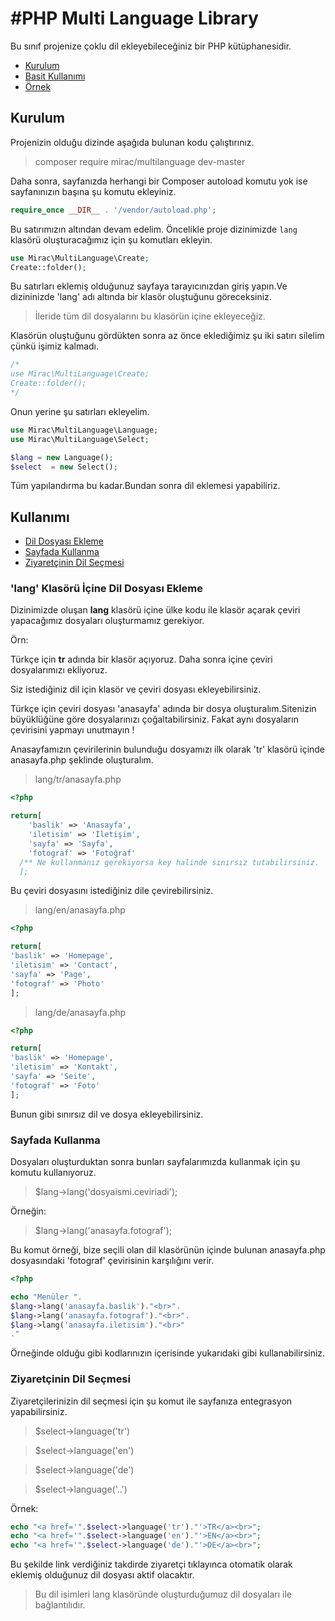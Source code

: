 #PHP Multi Language Library
========

Bu sınıf projenize çoklu dil ekleyebileceğiniz bir PHP kütüphanesidir.

- [Kurulum](#kurulum)
- [Basit Kullanımı](#kullanımı)
- [Örnek](#ornek)


<a href="#kurulum"></a>
## Kurulum

Projenizin olduğu dizinde aşağıda bulunan kodu çalıştırınız.

> composer require mirac/multilanguage dev-master


Daha sonra, sayfanızda herhangi bir Composer autoload komutu yok ise sayfanınızın başına şu komutu ekleyiniz.

```php
require_once __DIR__ . '/vendor/autoload.php';
```
Bu satırımızın altından devam edelim. Öncelikle proje dizinimizde ```lang``` klasörü oluşturacağımız için şu komutları ekleyin.
```php
use Mirac\MultiLanguage\Create;
Create::folder();
```
Bu satırları eklemiş olduğunuz sayfaya tarayıcınızdan giriş yapın.Ve dizininizde 'lang' adı altında bir klasör oluştuğunu göreceksiniz.

> İleride tüm dil dosyalarını bu klasörün içine ekleyeceğiz.

Klasörün oluştuğunu gördükten sonra az önce eklediğimiz şu iki satırı silelim çünkü işimiz kalmadı.

```php
/*
use Mirac\MultiLanguage\Create;
Create::folder();
*/
```

Onun yerine şu satırları ekleyelim.

```php
use Mirac\MultiLanguage\Language;
use Mirac\MultiLanguage\Select;

$lang = new Language();
$select  = new Select();
```
Tüm yapılandırma bu kadar.Bundan sonra dil eklemesi yapabiliriz.

<a href="#kullanımı"></a>
## Kullanımı

- [Dil Dosyası Ekleme](#lang-klasörü-İçine-dil-dosyası-ekleme)
- [Sayfada Kullanma](#sayfada-kullanma)
- [Ziyaretçinin Dil Seçmesi](#ziyaretçinin-dil-seçmesi)


<a href="#dosya-ekle"></a>
### 'lang' Klasörü İçine Dil Dosyası Ekleme

Dizinimizde oluşan <b>lang</b> klasörü içine ülke kodu ile klasör açarak çeviri yapacağımız dosyaları oluşturmamız gerekiyor.

Örn:

Türkçe için <b>tr</b> adında bir klasör açıyoruz.
Daha sonra içine çeviri dosyalarımızı ekliyoruz.

Siz istediğiniz dil için klasör ve çeviri dosyası ekleyebilirsiniz.

Türkçe için çeviri dosyası 'anasayfa' adında bir dosya oluşturalım.Sitenizin büyüklüğüne göre dosyalarınızı çoğaltabilirsiniz.
Fakat aynı dosyaların çevirisini yapmayı unutmayın !

Anasayfamızın çevirilerinin bulunduğu dosyamızı ilk olarak 'tr' klasörü içinde anasayfa.php şeklinde oluşturalım.
> lang/tr/anasayfa.php

```php
<?php

return[
    'baslik' => 'Anasayfa',
    'iletisim' => 'İletişim',
    'sayfa' => 'Sayfa',
    'fotograf' => 'Fotoğraf'
  /** Ne kullanmanız gerekiyorsa key halinde sınırsız tutabilirsiniz.
  ];

  ```
  Bu çeviri dosyasını istediğiniz dile çevirebilirsiniz.

  > lang/en/anasayfa.php

  ```php
  <?php

  return[
  'baslik' => 'Homepage',
  'iletisim' => 'Contact',
  'sayfa' => 'Page',
  'fotograf' => 'Photo'
  ];

  ```

  > lang/de/anasayfa.php

  ```php
  <?php

  return[
  'baslik' => 'Homepage',
  'iletisim' => 'Kontakt',
  'sayfa' => 'Seite',
  'fotograf' => 'Foto'
  ];

  ```

  Bunun gibi sınırsız dil ve dosya ekleyebilirsiniz.

  <a href="#ozel-input"></a>
  ### Sayfada Kullanma

  Dosyaları oluşturduktan sonra bunları sayfalarımızda kullanmak için şu komutu kullanıyoruz.

  > $lang->lang('dosyaismi.ceviriadi');

  Örneğin:

  > $lang->lang('anasayfa.fotograf');

  Bu komut örneği, bize seçili olan dil klasörünün içinde bulunan anasayfa.php dosyasındaki 'fotograf' çevirisinin karşılığını verir.

  ```php
  <?php

  echo "Menüler ".
  $lang->lang('anasayfa.baslik')."<br>".
  $lang->lang('anasayfa.fotograf')."<br>".
  $lang->lang('anasayfa.iletisim')."<br>"
  ."
  ```

  Örneğinde olduğu gibi kodlarınızın içerisinde yukarıdaki gibi kullanabilirsiniz.


  ### Ziyaretçinin Dil Seçmesi


  Ziyaretçilerinizin dil seçmesi için şu komut ile sayfanıza entegrasyon yapabilirsiniz.

  > $select->language('tr')

  > $select->language('en')

  > $select->language('de')
  
  > $select->language('..')

  Örnek:
  ```php
  echo "<a href='".$select->language('tr')."'>TR</a><br>";
  echo "<a href='".$select->language('en')."'>EN</a><br>";
  echo "<a href='".$select->language('de')."'>DE</a><br>";
  ```

  Bu şekilde link verdiğiniz takdirde ziyaretçi tıklayınca otomatik olarak eklemiş olduğunuz dil dosyası aktif olacaktır.

  > Bu dil isimleri lang klasöründe oluşturduğumuz dil dosyaları ile bağlantılıdır.

